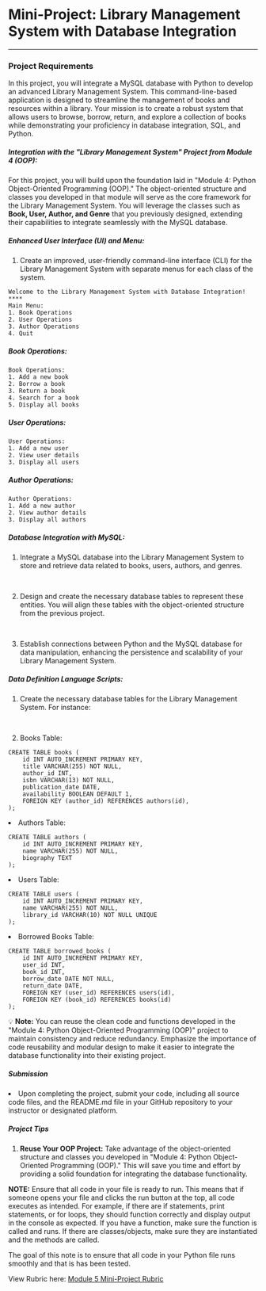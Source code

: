 <h1>Mini-Project: Library Management System with Database Integration</h1>
<hr>

<h3>Project Requirements</h3>

In this project, you will integrate a MySQL database with Python to develop an advanced Library Management System. This command-line-based application is designed to streamline the management of books and resources within a library. Your mission is to create a robust system that allows users to browse, borrow, return, and explore a collection of books while demonstrating your proficiency in database integration, SQL, and Python.

<h5>Integration with the "Library Management System" Project from Module 4 (OOP):</h5>

For this project, you will build upon the foundation laid in "Module 4: Python Object-Oriented Programming (OOP)." The object-oriented structure and classes you developed in that module will serve as the core framework for the Library Management System. You will leverage the classes such as <b>Book, User, Author, and Genre</b> that you previously designed, extending their capabilities to integrate seamlessly with the MySQL database.

<h5>Enhanced User Interface (UI) and Menu:</h5>

1. Create an improved, user-friendly command-line interface (CLI) for the Library Management System with separate menus for each class of the system.

```
Welcome to the Library Management System with Database Integration!
****
Main Menu:
1. Book Operations
2. User Operations
3. Author Operations
4. Quit
```

<h5>Book Operations:</h5>

```
Book Operations:
1. Add a new book
2. Borrow a book
3. Return a book
4. Search for a book
5. Display all books
```

<h5>User Operations:</h5>

```
User Operations:
1. Add a new user
2. View user details
3. Display all users
```

<h5>Author Operations:</h5>

```
Author Operations:
1. Add a new author
2. View author details
3. Display all authors
```

<h5>Database Integration with MySQL:</h5>

1. Integrate a MySQL database into the Library Management System to store and retrieve data related to books, users, authors, and genres.
<br>

2. Design and create the necessary database tables to represent these entities. You will align these tables with the object-oriented structure from the previous project.
<br>

3. Establish connections between Python and the MySQL database for data manipulation, enhancing the persistence and scalability of your Library Management System.

<h5>Data Definition Language Scripts:</h5>

1. Create the necessary database tables for the Library Management System. For instance:
<br>

2. Books Table:

```
CREATE TABLE books (
    id INT AUTO_INCREMENT PRIMARY KEY,
    title VARCHAR(255) NOT NULL,
    author_id INT,
    isbn VARCHAR(13) NOT NULL,
    publication_date DATE,
    availability BOOLEAN DEFAULT 1,
    FOREIGN KEY (author_id) REFERENCES authors(id),
);
```

<li>Authors Table:</li>

```
CREATE TABLE authors (
    id INT AUTO_INCREMENT PRIMARY KEY,
    name VARCHAR(255) NOT NULL,
    biography TEXT
);
```

<li>Users Table:</li>

```
CREATE TABLE users (
    id INT AUTO_INCREMENT PRIMARY KEY,
    name VARCHAR(255) NOT NULL,
    library_id VARCHAR(10) NOT NULL UNIQUE
);
```

<li>Borrowed Books Table:</li>

```
CREATE TABLE borrowed_books (
    id INT AUTO_INCREMENT PRIMARY KEY,
    user_id INT,
    book_id INT,
    borrow_date DATE NOT NULL,
    return_date DATE,
    FOREIGN KEY (user_id) REFERENCES users(id),
    FOREIGN KEY (book_id) REFERENCES books(id)
);
```

💡 **Note:** You can reuse the clean code and functions developed in the "Module 4: Python Object-Oriented Programming (OOP)" project to maintain consistency and reduce redundancy. Emphasize the importance of code reusability and modular design to make it easier to integrate the database functionality into their existing project.

<h5>Submission</h5>

<li>Upon completing the project, submit your code, including all source code files, and the README.md file in your GitHub repository to your instructor or designated platform.</li>

<h5>Project Tips</h5>

1. <b>Reuse Your OOP Project:</b> Take advantage of the object-oriented structure and classes you developed in "Module 4: Python Object-Oriented Programming (OOP)." This will save you time and effort by providing a solid foundation for integrating the database functionality.

<b>NOTE:</b> Ensure that all code in your file is ready to run. This means that if someone opens your file and clicks the run button at the top, all code executes as intended. For example, if there are if statements, print statements, or for loops, they should function correctly and display output in the console as expected. If you have a function, make sure the function is called and runs. If there are classes/objects, make sure they are instantiated and the methods are called.

The goal of this note is to ensure that all code in your Python file runs smoothly and that is has been tested.

View Rubric here: <a href="https://codingtemple.notion.site/Module-5-Mini-Project-c7901ed8b58e46c5857ce0bbc32e3c66">Module 5 Mini-Project Rubric</a>
